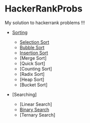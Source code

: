 # HackerRankProbs
My solution to hackerrank problems !!!


- [Sorting](https://github.com/AbhishekKumar4/HackerRankProbs/tree/master/sorting)
  - [Selection Sort](https://github.com/AbhishekKumar4/HackerRankProbs/blob/master/sorting/SelectionSort.java)
  - [Bubble Sort](https://github.com/AbhishekKumar4/HackerRankProbs/blob/master/sorting/BubbleSort.java)
  - [Insertion Sort](https://github.com/AbhishekKumar4/HackerRankProbs/blob/master/sorting/InsertionSort.java)
  - [Merge Sort]
  - [Quick Sort]
  - [Counting Sort]
  - [Radix Sort]
  - [Heap Sort]
  - [Bucket Sort]
  
- [Searching]
  - [Linear Search]
  - [Binary Search](https://github.com/AbhishekKumar4/HackerRankProbs/tree/master/searching/binarysearch)
  - [Ternary Search]
